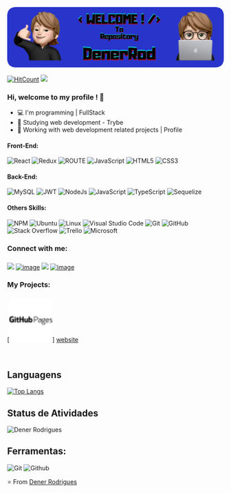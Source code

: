 <img width="900" src="src/coverBlueReadme.png">

[![HitCount](http://hits.dwyl.com/DenerRod/DenerRod.svg)](http://hits.dwyl.com/DenerRod/DenerRod)
 <img src="https://komarev.com/ghpvc/?username=DenerRod">

### <h3>Hi, welcome to my profile ! 👋 </h3>

- 💻 I'm programming | FullStack 
- 📒 Studying web development - Trybe
- 💼 Working with web development related projects | Profile

<h4>Front-End:</h4>

   ![React](https://img.shields.io/badge/react-%2320232a.svg?style=for-the-badge&logo=react&logoColor=%2361DAFB)
   ![Redux](https://img.shields.io/badge/redux-%23593d88.svg?style=for-the-badge&logo=redux&logoColor=white)
   ![ROUTE](https://img.shields.io/badge/react_router%20-%231572B6.svg?color=ff0000&style=for-the-badge&logo=React-Router&logoColor=white)
   ![JavaScript](https://img.shields.io/badge/JavaScript%20-%23F7DF1E.svg?style=for-the-badge&logo=javascript&logoColor=black)
   ![HTML5](https://img.shields.io/badge/HTML5%20-%23E34F26.svg?style=for-the-badge&logo=html5&logoColor=white)
   ![CSS3](https://img.shields.io/badge/CSS%20-%231572B6.svg?style=for-the-badge&logo=css3&logoColor=white)
   
<h4>Back-End:</h4> 

   ![MySQL](https://img.shields.io/badge/mysql-%2300f.svg?style=for-the-badge&logo=mysql&logoColor=white)
   ![JWT](https://img.shields.io/badge/JWT-black?style=for-the-badge&logo=JSON%20web%20tokens)
   ![NodeJs](https://img.shields.io/badge/NODE.JS%20-%231572B6.svg?color=005a00&style=for-the-badge&logo=Node.js&logoColor=white)
   ![JavaScript](https://img.shields.io/badge/JavaScript%20-%23F7DF1E.svg?style=for-the-badge&logo=javascript&logoColor=black)
   ![TypeScript](https://img.shields.io/badge/typescript-%23007ACC.svg?style=for-the-badge&logo=typescript&logoColor=white)
   ![Sequelize](https://img.shields.io/badge/Sequelize-52B0E7?style=for-the-badge&logo=Sequelize&logoColor=white)
   
 <h4>Others Skills:</h4> 

   ![NPM](https://img.shields.io/badge/NPM-%23000000.svg?style=for-the-badge&logo=npm&logoColor=white)
   ![Ubuntu](https://img.shields.io/badge/Ubuntu-E95420?style=for-the-badge&logo=ubuntu&logoColor=white)
   ![Linux](https://img.shields.io/badge/Linux-FCC624?style=for-the-badge&logo=linux&logoColor=black)
   ![Visual Studio Code](https://img.shields.io/badge/Visual%20Studio%20Code-0078d7.svg?style=for-the-badge&logo=visual-studio-code&logoColor=white)
   ![Git](https://img.shields.io/badge/git-%23F05033.svg?style=for-the-badge&logo=git&logoColor=white)
   ![GitHub](https://img.shields.io/badge/github-%23121011.svg?style=for-the-badge&logo=github&logoColor=white)
   ![Stack Overflow](https://img.shields.io/badge/-Stackoverflow-FE7A16?style=for-the-badge&logo=stack-overflow&logoColor=white)
   ![Trello](https://img.shields.io/badge/Trello-%23026AA7.svg?style=for-the-badge&logo=Trello&logoColor=white)
   ![Microsoft](https://img.shields.io/badge/Microsoft-0078D4?style=for-the-badge&logo=microsoft&logoColor=white)


 ### <h3> Connect with me: <h3/>
 
[<img src="https://img.shields.io/badge/Gmail-D14836?style=for-the-badge&logo=gmail&logoColor=white" />][gmail]
[![image](https://user-images.githubusercontent.com/99992178/201438203-a97f6e21-8e1b-40dc-a70c-801bd64ff645.png)][facebook]
[<img src="https://img.shields.io/badge/Instagram-%23E4405F.svg?style=for-the-badge&logo=Instagram&logoColor=white" />][instagram]
[![image](https://user-images.githubusercontent.com/99992178/201437989-046d7fd6-20b7-4be1-8974-b38b4a5b1f41.png)][linkedin]
 
 ### <h3> My Projects: <h3/>
 
 [<img width="100" src="src/githubpages.svg" />] [website]
 

<br /> 

## Languagens

[![Top Langs](https://github-readme-stats.vercel.app/api/top-langs/?username=DenerRod&layout=compact)](https://github.com/DenerRod/github-readme-stats)


## Status de Atividades
 
![Dener Rodrigues](https://github-readme-stats.vercel.app/api?username=DenerRod&show_icons=true&theme=dark)

## Ferramentas:

![Git](https://img.shields.io/badge/-Git-000000?style=flat&logo=git)
![Github](https://img.shields.io/badge/-Github-000000?style=flat&logo=github) <br />
<!--![MongoDB](https://img.shields.io/badge/-MongoDB-000000?style=flat&logo=mongodb)
![PostgreSQL](https://img.shields.io/badge/-PostgreSQL-000000?style=flat&logo=postgresql) <br />
![Node](https://img.shields.io/badge/-Node-000000?style=flat&logo=node.js) <br />
![Android](https://img.shields.io/badge/-Android-000000?style=flat&logo=android)
![IntellIJ](https://img.shields.io/badge/-IntellIJ%20IDEA-000000?style=flat&logo=intellij%20idea) -->

<!--## Live Projects

[![CPA](https://img.shields.io/badge/-CodeforceProfileAnalyzer-444444?style=flat&logo=codeforces)](https://tamimehsan.github.io/CPA)

## Github Overview

<img align="left" alt="TamimEhsan's Github Stats" src="https://github-readme-stats.vercel.app/api?username=TamimEhsan&show_icons=true" />    &nbsp;
[![Top Langs](https://github-readme-stats.vercel.app/api/top-langs/?username=TamimEhsan)](https://github.com/anuraghazra/github-readme-stats) 

## Projects that I contributed to

[![ReadMe Card](https://github-readme-stats.vercel.app/api/pin/?username=ShanjinurIslam&repo=BUET-CSE-Moodle-Web-Scraping&show_owner=true)](https://github.com/ShanjinurIslam/BUET-CSE-Moodle-Web-Scraping) <br /> 

<!--## My Programming Performances

| Competition Name | 2019 | 2020 | 2021 | 2022 |
| :----- | :----: | :----: | :----: | :----: |
| <img width="120px" src="https://miro.medium.com/max/700/1*h_woVX1QKCNabHosdeBIRg.png" /> <br />  Google CodeJam | - | Round 1 <br /> Rank: 8918/9463 | - | - |
| <img width="120px" src="https://raw.githubusercontent.com/sbrodehl/Hashcode2k20/master/HashCode2020.png"/> <br />Google Hashcode | - | BUET_NARUTO_RUNNERS <br /> Rank:746/10724 <br /> Country Rank: 4th | - | - |
| <img width="120px" src="https://techcrunch.com/wp-content/uploads/2012/01/screen-shot-2012-01-04-at-11-54-37-am.png?w=605" /> <br />Facebook HackerCup | Qualification Round <br /> Rank:5704 | Round 1 <br /> RanK:2169/13820 | - | - |
| <img width="120px" src="https://www.hmc.edu/about-hmc/wp-content/uploads/sites/2/2019/01/icpc19.png" /> <br /> ICPC | - | Dhaka Regionals <br /> Team:BUET_INVERSE <br /> Rank: 121/1003 | - | - |
| <img width="120px" src="https://it-edu.com/sites/default/files/codeforceslogo.png" /> <br />CF Max Rank | 1651 <br />  ![](https://img.shields.io/badge/-Expert-3262a8?style=flat)  | 1925 <br /> ![](https://img.shields.io/badge/-Candidate%20Master-a832a8?style=flat) | - | - |-->


⭐️ From [Dener Rodrigues](https://github.com/DenerRod)

[website]: https://denerrod.github.io/portifolio-denerrod/
[gmail]: mailto:denerrodriguesbarrientos@gmail.com
[instagram]: https://www.instagram.com/denerrod/
[facebook]: https://www.facebook.com/profile.php?id=100011769091071
[linkedin]: https://www.linkedin.com/in/dener-rodrigues-634b421ba/
[website]: https://denerrod.github.io/portifolio-denerrod/
